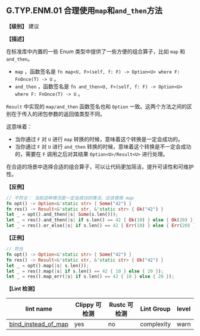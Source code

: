 ## G.TYP.ENM.01 合理使用`map`和`and_then`方法

**【级别】** 建议

**【描述】**

在标准库中内置的一些 Enum 类型中提供了一些方便的组合算子，比如 `map` 和 `and_then`。

- `map` ，函数签名是 `fn map<U, F>(self, f: F) -> Option<U> where F: FnOnce(T) -> U` 。
- `and_then` ，函数签名是 `fn and_then<U, F>(self, f: F) -> Option<U> where F: FnOnce(T) -> U` 。

`Result` 中实现的 `map/and_then` 函数签名也和 `Option` 一致。这两个方法之间的区别在于传入的闭包参数的返回值类型不同。

这意味着：

- 当你通过 `F` 对 `U` 进行 `map` 转换的时候，意味着这个转换是一定会成功的。
- 当你通过 `F` 对 `U` 进行 `and_then` 转换的时候，意味着这个转换是不一定会成功的，需要在 `F` 调用之后对其结果 `Option<U>/Result<U>` 进行处理。

在合适的场景中选择合适的组合算子，可以让代码更加简洁，提升可读性和可维护性。

**【反例】**

```rust
// 不符合： 当前这种情况是一定会成功的情况，应该使用 map
fn opt() -> Option<&'static str> { Some("42") }
fn res() -> Result<&'static str, &'static str> { Ok("42") }
let _ = opt().and_then(|s| Some(s.len()));
let _ = res().and_then(|s| if s.len() == 42 { Ok(10) } else { Ok(20) });
let _ = res().or_else(|s| if s.len() == 42 { Err(10) } else { Err(20) });

```

**【正例】**

```rust
// 符合
fn opt() -> Option<&'static str> { Some("42") }
fn res() -> Result<&'static str, &'static str> { Ok("42") }
let _ = opt().map(|s| s.len());
let _ = res().map(|s| if s.len() == 42 { 10 } else { 20 });
let _ = res().map_err(|s| if s.len() == 42 { 10 } else { 20 });
```

**【Lint 检测】**

| lint name | Clippy 可检测 | Rustc 可检测 | Lint Group | level |
| ------ | ---- | --------- | ------ | ------ | 
| [bind_instead_of_map ](https://rust-lang.github.io/rust-clippy/master/#bind_instead_of_map ) | yes| no | complexity | warn |




